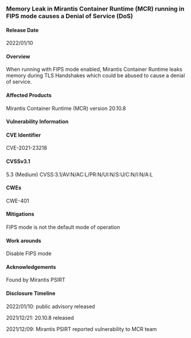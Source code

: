 ### Memory Leak in Mirantis Container Runtime (MCR) running in FIPS mode causes a Denial of Service (DoS)
#### Release Date
2022/01/10
#### Overview

When running with FIPS mode enabled, Mirantis Container Runtime leaks memory during
TLS Handshakes which could be abused to cause a denial of service.


#### Affected Products
Mirantis Container Runtime (MCR) version 20.10.8
#### Vulnerability Information
#### CVE Identifier
CVE-2021-23218
#### CVSSv3.1
5.3 (Medium) CVSS:3.1/AV:N/AC:L/PR:N/UI:N/S:U/C:N/I:N/A:L
#### CWEs
CWE-401
#### Mitigations
FIPS mode is not the default mode of operation
#### Work arounds
Disable FIPS mode
#### Acknowledgements
Found by Mirantis PSIRT
#### Disclosure Timeline
<!-- 2021-11-01: public advisory released -->
2022/01/10: public advisory released

2021/12/21: 20.10.8 released

2021/12/09: Mirantis PSIRT reported vulnerability to MCR team
